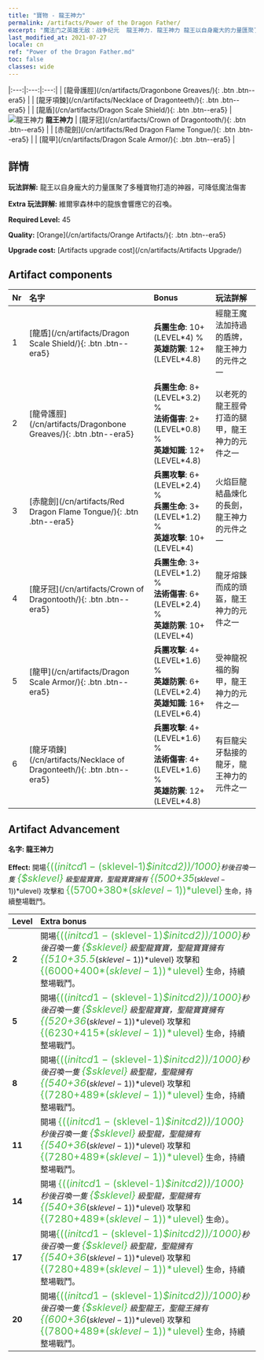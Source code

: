 ```yaml
---
title: "寶物 - 龍王神力"
permalink: /artifacts/Power of the Dragon Father/
excerpt: "魔法门之英雄无敌：战争纪元  龍王神力. 龍王神力 龍王以自身龐大的力量匯聚了多種寶物打造的神器，可降低魔法傷害"
last_modified_at: 2021-07-27
locale: cn
ref: "Power of the Dragon Father.md"
toc: false
classes: wide
---
```


  |:---:|:---:|:---:| 
  |  [龍骨護脛](/cn/artifacts/Dragonbone Greaves/){: .btn .btn--era5} |   |  [龍牙項鍊](/cn/artifacts/Necklace of Dragonteeth/){: .btn .btn--era5} | 
  |  [龍盾](/cn/artifacts/Dragon Scale Shield/){: .btn .btn--era5} | ![龍王神力](/images/t/icon_artifact_40.png) **龍王神力** |  [龍牙冠](/cn/artifacts/Crown of Dragontooth/){: .btn .btn--era5} | 
  |  [赤龍劍](/cn/artifacts/Red Dragon Flame Tongue/){: .btn .btn--era5} |   |  [龍甲](/cn/artifacts/Dragon Scale Armor/){: .btn .btn--era5} | 


## 詳情

 **玩法詳解:** 龍王以自身龐大的力量匯聚了多種寶物打造的神器，可降低魔法傷害

 **Extra 玩法詳解:** 維爾寧森林中的龍族會響應它的召喚。

 **Required Level:** 45

 **Quality:** [Orange](/cn/artifacts/Orange Artifacts/){: .btn .btn--era5}

 **Upgrade cost:** [Artifacts upgrade cost](/cn/artifacts/Artifacts Upgrade/)



## Artifact components

  | Nr |    名字    |   Bonus | 玩法詳解 | 
  |:---|:-----------|:--------|:------------| 
  | 1 | [龍盾](/cn/artifacts/Dragon Scale Shield/){: .btn .btn--era5} | **兵團生命**: 10+(LEVEL\*4) %<br/>**英雄防禦**: 12+(LEVEL\*4.8) | 經龍王魔法加持過的盾牌，龍王神力的元件之一 | 
  | 2 | [龍骨護脛](/cn/artifacts/Dragonbone Greaves/){: .btn .btn--era5} | **兵團生命**: 8+(LEVEL\*3.2) %<br/>**法術傷害**: 2+(LEVEL\*0.8) %<br/>**英雄知識**: 12+(LEVEL\*4.8) | 以老死的龍王脛骨打造的腿甲，龍王神力的元件之一 | 
  | 3 | [赤龍劍](/cn/artifacts/Red Dragon Flame Tongue/){: .btn .btn--era5} | **兵團攻擊**: 6+(LEVEL\*2.4) %<br/>**兵團生命**: 3+(LEVEL\*1.2) %<br/>**英雄攻擊**: 10+(LEVEL\*4) | 火焰巨龍結晶煉化的長劍，龍王神力的元件之一 | 
  | 4 | [龍牙冠](/cn/artifacts/Crown of Dragontooth/){: .btn .btn--era5} | **兵團生命**: 3+(LEVEL\*1.2) %<br/>**法術傷害**: 6+(LEVEL\*2.4) %<br/>**英雄防禦**: 10+(LEVEL\*4) | 龍牙熔鍊而成的頭盔，龍王神力的元件之一 | 
  | 5 | [龍甲](/cn/artifacts/Dragon Scale Armor/){: .btn .btn--era5} | **兵團攻擊**: 4+(LEVEL\*1.6) %<br/>**英雄防禦**: 6+(LEVEL\*2.4)<br/>**英雄知識**: 16+(LEVEL\*6.4) | 受神龍祝福的胸甲，龍王神力的元件之一 | 
  | 6 | [龍牙項鍊](/cn/artifacts/Necklace of Dragonteeth/){: .btn .btn--era5} | **兵團攻擊**: 4+(LEVEL\*1.6) %<br/>**法術傷害**: 4+(LEVEL\*1.6) %<br/>**英雄防禦**: 12+(LEVEL\*4.8) | 有巨龍尖牙黏接的龍牙，龍王神力的元件之一 | 


## Artifact Advancement

 **名字: 龍王神力**

 **Effect:** 開場<span style="color: #48b946;font-size:20px">{(($initcd1-($sklevel-1)*$initcd2))/1000}</span>秒後召喚一隻 <span style="color: #48b946;font-size:20px">{$sklevel}</span> 級聖龍寶寶，聖龍寶寶擁有 <span style="color: #48b946;font-size:20px">{(500+35*($sklevel-1))*$ulevel}</span> 攻擊和 <span style="color: #48b946;font-size:20px">{(5700+380*($sklevel-1))*$ulevel}</span> 生命，持續整場戰鬥。

  |  Level  |    Extra bonus  | 
  |:--------|:----------------| 
  | **2** | 開場<span style="color: #48b946;font-size:20px">{(($initcd1-($sklevel-1)*$initcd2))/1000}</span>秒後召喚一隻 <span style="color: #48b946;font-size:20px">{$sklevel}</span> 級聖龍寶寶，聖龍寶寶擁有 <span style="color: #48b946;font-size:20px">{(510+35.5*($sklevel-1))*$ulevel}</span> 攻擊和 <span style="color: #48b946;font-size:20px">{(6000+400*($sklevel-1))*$ulevel}</span> 生命，持續整場戰鬥。 | 
  | **5** | 開場<span style="color: #48b946;font-size:20px">{(($initcd1-($sklevel-1)*$initcd2))/1000}</span>秒後召喚一隻 <span style="color: #48b946;font-size:20px">{$sklevel}</span> 級聖龍寶寶，聖龍寶寶擁有 <span style="color: #48b946;font-size:20px">{(520+36*($sklevel-1))*$ulevel}</span> 攻擊和 <span style="color: #48b946;font-size:20px">{(6230+415*($sklevel-1))*$ulevel}</span> 生命，持續整場戰鬥。 | 
  | **8** | 開場<span style="color: #48b946;font-size:20px">{(($initcd1-($sklevel-1)*$initcd2))/1000}</span>秒後召喚一隻 <span style="color: #48b946;font-size:20px">{$sklevel}</span> 級聖龍，聖龍擁有 <span style="color: #48b946;font-size:20px">{(540+36*($sklevel-1))*$ulevel}</span> 攻擊和 <span style="color: #48b946;font-size:20px">{(7280+489*($sklevel-1))*$ulevel}</span> 生命，持續整場戰鬥。 | 
  | **11** | 開場 <span style="color: #48b946;font-size:20px">{(($initcd1-($sklevel-1)*$initcd2))/1000}</span> 秒後召喚一隻 <span style="color: #48b946;font-size:20px">{$sklevel}</span> 級聖龍，聖龍擁有 <span style="color: #48b946;font-size:20px">{(540+36*($sklevel-1))*$ulevel}</span> 攻擊和 <span style="color: #48b946;font-size:20px">{(7280+489*($sklevel-1))*$ulevel}</span> 生命，持續整場戰鬥。 | 
  | **14** | 開場 <span style="color: #48b946;font-size:20px">{(($initcd1-($sklevel-1)*$initcd2))/1000}</span> 秒後召喚一隻 <span style="color: #48b946;font-size:20px">{$sklevel}</span> 級聖龍，聖龍擁有 <span style="color: #48b946;font-size:20px">{(540+36*($sklevel-1))*$ulevel}</span> 攻擊和 <span style="color: #48b946;font-size:20px">{(7280+489*($sklevel-1))*$ulevel}</span> 生命）。 | 
  | **17** | 開場<span style="color: #48b946;font-size:20px">{(($initcd1-($sklevel-1)*$initcd2))/1000}</span>秒後召喚一隻 <span style="color: #48b946;font-size:20px">{$sklevel}</span> 級聖龍，聖龍擁有 <span style="color: #48b946;font-size:20px">{(540+36*($sklevel-1))*$ulevel}</span> 攻擊和 <span style="color: #48b946;font-size:20px">{(7280+489*($sklevel-1))*$ulevel}</span> 生命，持續整場戰鬥。 | 
  | **20** | 開場<span style="color: #48b946;font-size:20px">{(($initcd1-($sklevel-1)*$initcd2))/1000}</span>秒後召喚一隻 <span style="color: #48b946;font-size:20px">{$sklevel}</span> 級聖龍王，聖龍王擁有 <span style="color: #48b946;font-size:20px">{(600+36*($sklevel-1))*$ulevel}</span> 攻擊和 <span style="color: #48b946;font-size:20px">{(7800+489*($sklevel-1))*$ulevel}</span> 生命，持續整場戰鬥。 | 
